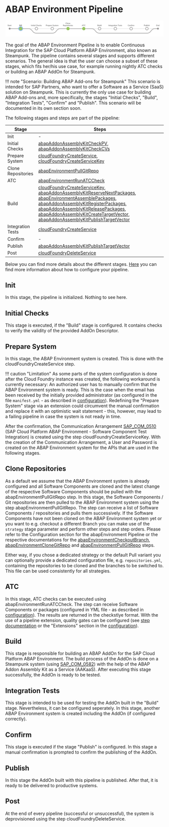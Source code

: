 # ABAP Environment Pipeline

![ABAP Environment Pipeline](../../images/abapPipelineOverview.png)

The goal of the ABAP Environment Pipeline is to enable Continuous Integration for the SAP Cloud Platform ABAP Environment, also known as Steampunk.
The pipeline contains several stages and supports different scenarios. The general idea is that the user can choose a subset of these stages, which fits her/his use case, for example running nightly ATC checks or building an ABAP AddOn for Steampunk.

!!! note "Scenario: Building ABAP Add-ons for Steampunk"
    This scenario is intended for SAP Partners, who want to offer a Software as a Service (SaaS) solution on Steampunk. This is currently the only use case for building ABAP Add-ons and, more specifically, the stages "Initial Checks", "Build", "Integration Tests", "Confirm" and "Publish". This scenario will be documented in its own section soon.

The following stages and steps are part of the pipeline:

| Stage                    | Steps |
|--------------------------|-------|
| Init                     | -     |
| Initial Checks           | [abapAddonAssemblyKitCheckPV](https://sap.github.io/jenkins-library/steps/abapAddonAssemblyKitCheckPV/), [abapAddonAssemblyKitCheckCVs](https://sap.github.io/jenkins-library/steps/abapAddonAssemblyKitCheckCVs/)|
| Prepare System           | [cloudFoundryCreateService](https://sap.github.io/jenkins-library/steps/cloudFoundryCreateService/), [cloudFoundryCreateServiceKey](https://sap.github.io/jenkins-library/steps/cloudFoundryCreateServiceKey/)|
| Clone Repositories       | [abapEnvironmentPullGitRepo](https://sap.github.io/jenkins-library/steps/abapEnvironmentPullGitRepo/)|
| ATC                      | [abapEnvironmentRunATCCheck](https://sap.github.io/jenkins-library/steps/abapEnvironmentRunATCCheck/)|
| Build                    | [cloudFoundryCreateServiceKey](https://sap.github.io/jenkins-library/steps/cloudFoundryCreateServiceKey/), [abapAddonAssemblyKitReserveNextPackages](https://sap.github.io/jenkins-library/steps/abapAddonAssemblyKitReserveNextPackages/), [abapEnvironmentAssemblePackages](https://sap.github.io/jenkins-library/steps/abapEnvironmentAssemblePackages/), [abapAddonAssemblyKitRegisterPackages](https://sap.github.io/jenkins-library/steps/abapAddonAssemblyKitRegisterPackages/), [abapAddonAssemblyKitReleasePackages](https://sap.github.io/jenkins-library/steps/abapAddonAssemblyKitReleasePackages/), [abapAddonAssemblyKitCreateTargetVector](https://sap.github.io/jenkins-library/steps/abapAddonAssemblyKitCreateTargetVector/), [abapAddonAssemblyKitPublishTargetVector](https://sap.github.io/jenkins-library/steps/abapAddonAssemblyKitPublishTargetVector/)|
| Integration Tests        | [cloudFoundryCreateService](https://sap.github.io/jenkins-library/steps/cloudFoundryCreateService/)|
| Confirm                  | -     |
| Publish                  | [abapAddonAssemblyKitPublishTargetVector](https://sap.github.io/jenkins-library/steps/abapAddonAssemblyKitPublishTargetVector/)|
| Post                     | [cloudFoundryDeleteService](https://sap.github.io/jenkins-library/steps/cloudFoundryDeleteService/)|

Below you can find more details about the different stages. [Here](configuration.md) you can find more information about how to configure your pipeline.

## Init

In this stage, the pipeline is initialized. Nothing to see here.

## Initial Checks

This stage is executed, if the "Build" stage is configured. It contains checks to verify the validity of the provided AddOn Descriptor.

## Prepare System

In this stage, the ABAP Environment system is created. This is done with the cloudFoundryCreateService step.

!!! caution "Limitation"
    As some parts of the system configuration is done after the Cloud Foundry instance was created, the following workaround is currently necessary:
    An authorized user has to manually confirm that the ABAP Environment system is ready. This is the case when the email has been received by the initially provided administrator (as configured in the file `manifest.yml` - as described in [configuration](configuration.md)).
    Redefining the "Prepare System" stage via an extension could circumvent the manual confirmation and replace it with an optimistic wait statement - this, however, may lead to a failing pipeline in case the system is not ready in time.

After the confirmation, the Communication Arrangement [SAP_COM_0510](https://help.sap.com/viewer/65de2977205c403bbc107264b8eccf4b/Cloud/en-US/b04a9ae412894725a2fc539bfb1ca055.html) (SAP Cloud Platform ABAP Environment - Software Component Test Integration) is created using the step cloudFoundryCreateServiceKey. With the creation of the Communication Arrangement, a User and Password is created on the ABAP Environment system for the APIs that are used in the following stages.

## Clone Repositories

As a default we assume that the ABAP Environment system is already configured and all Software Components are cloned and the latest change of the respective Software Components should be pulled with the abapEnvironmentPullGitRepo step.
In this stage, the Software Components / Git repositories are then pulled to the ABAP Environment system using the step abapEnvironmentPullGitRepo.
The step can receive a list of Software Components / repositories and pulls them successively.
If the Software Components have not been cloned on the ABAP Environment system yet or you want to e.g. checkout a different Branch you can make use of the `strategy` stage parameter and perform other steps and step orders. 
Please refer to the Configuration section for the abapEnvironment Pipeline or the respective documentations for the [abapEnvironmentCheckoutBranch](https://sap.github.io/jenkins-library/steps/abapEnvironmentCheckoutBranch/), [abapEnvironmentCloneGitRepo](https://sap.github.io/jenkins-library/steps/abapEnvironmentCloneGitRepo/) and [abapEnvironmentPullGitRepo](https://sap.github.io/jenkins-library/steps/abapEnvironmentPullGitRepo/) steps.

Either way, if you chose a dedicated strategy or the default Pull variant you can optionally provide a dedicated configuration file, e.g. `repositories.yml`, containing the repositories to be cloned and the branches to be switched to. This file can be used consistently for all strategies.

## ATC

In this stage, ATC checks can be executed using abapEnvironmentRunATCCheck. The step can receive Software Components or packages (configured in YML file - as described in [configuration](configuration.md)). The results are returned in the checkstlye format. With the use of a pipeline extension, quality gates can be configured (see [step documentation](https://sap.github.io/jenkins-library/steps/abapEnvironmentRunATCCheck/) or the "Extensions" section in the [configuration](configuration.md)).

## Build

This stage is responsible for building an ABAP AddOn for the SAP Cloud Platform ABAP Environment. The build process of the AddOn is done on a Steampunk system (using [SAP_COM_0582](https://help.sap.com/viewer/65de2977205c403bbc107264b8eccf4b/Cloud/en-US/26b8df5435c649aa8ea7b3688ad5bb0a.html)) with the help of the ABAP Addon Assembly Kit as a Service (AAKaaS). After executing this stage successfully, the AddOn is ready to be tested.

## Integration Tests

This stage is intended to be used for testing the AddOn built in the "Build" stage. Nevertheless, it can be configured seperately. In this stage, another ABAP Environment system is created including the AddOn (if configured correctly).

## Confirm

This stage is executed if the stage "Publish" is configured. In this stage a manual confirmation is prompted to confirm the publishing of the AddOn.

## Publish

In this stage the AddOn built with this pipeline is published. After that, it is ready to be delivered to productive systems.

## Post

At the end of every pipeline (successful or unsuccessful), the system is deprovisioned using the step cloudFoundryDeleteService.
